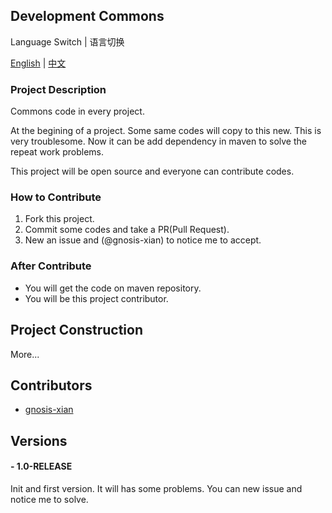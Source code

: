 ## Development Commons

Language Switch | 语言切换

<a href="https://github.com/gnosis-xian/development-commons/blob/master/README.md">English</a> | <a href="https://github.com/gnosis-xian/development-commons/blob/master/README.chs.md">中文</a>

### Project Description

Commons code in every project.

At the begining of a project. Some same codes will copy to this new. This is very troublesome. Now it can be add dependency in maven to solve the repeat work problems.

This project will be open source and everyone can contribute codes.

### How to Contribute

1. Fork this project.
2. Commit some codes and take a PR(Pull Request).
3. New an issue and (@gnosis-xian) to notice me to accept.

### After Contribute

- You will get the code on maven repository.
- You will be this project contributor.

## Project Construction

More...

## Contributors

- <a href="https://github.com/gnosis-xian/">gnosis-xian</a>

## Versions

#### - 1.0-RELEASE

Init and first version. It will has some problems. You can new issue and notice me to solve.
